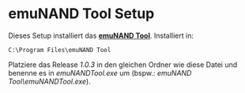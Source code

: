 emuNAND Tool Setup==================Dieses Setup installiert das **[emuNAND Tool](https://wiidatabase.de/3ds-downloads/pc-tools/emunand-tool/)**. Installiert in:    C:\Program Files\emuNAND ToolPlatziere das Release *1.0.3* in den gleichen Ordner wie diese Datei und benenne es in *emuNANDTool.exe* um (bspw.: *emuNAND Tool\emuNANDTool.exe*).